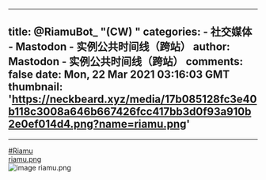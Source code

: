 
---
title: @RiamuBot_ "(CW) "
categories: 
    - 社交媒体
    - Mastodon - 实例公共时间线（跨站）
author: Mastodon - 实例公共时间线（跨站）
comments: false
date: Mon, 22 Mar 2021 03:16:03 GMT
thumbnail: 'https://neckbeard.xyz/media/17b085128fc3e40b118c3008a646b667426fcc417bb3d0f93a910b2e0ef014d4.png?name=riamu.png'
---

<div>   
<hr><a class="hashtag" href="https://neckbeard.xyz/tag/riamu" rel="nofollow noopener" target="_blank">#Riamu</a><br><a href="https://neckbeard.xyz/media/17b085128fc3e40b118c3008a646b667426fcc417bb3d0f93a910b2e0ef014d4.png?name=riamu.png" class rel="nofollow noopener" target="_blank">riamu.png</a><br><img src="https://neckbeard.xyz/media/17b085128fc3e40b118c3008a646b667426fcc417bb3d0f93a910b2e0ef014d4.png?name=riamu.png" alt="image riamu.png" referrerpolicy="no-referrer">  
</div>
            
